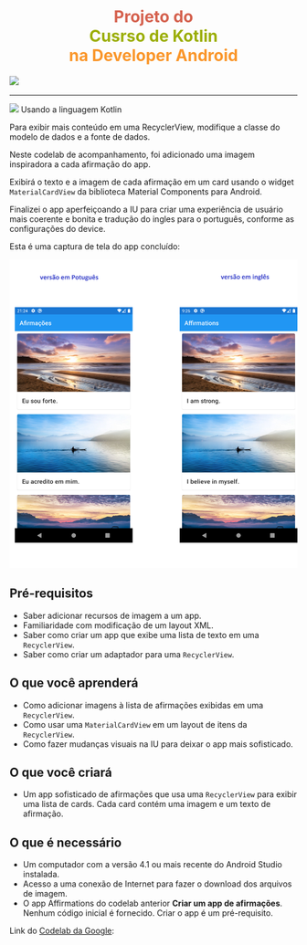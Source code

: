 <h1 align="center"><font color="#D5614E">Projeto do </font><br/>
    <font color="#9BAE04">Cusrso de Kotlin</font><br/>
   <font color="#FA962A"> na Developer Android</font>    
</h1>




![](https://www.gstatic.com/devrel-devsite/prod/v0a30303ec7b067b5f3ae9ccc0662a5464fa8a5fb796392acd97bcfd40590684c/android/images/lockup.svg)


------

![](https://hermes.digitalinnovation.one/santander/dev-week/logos/kotlin.svg) Usando  a linguagem Kotlin 

Para exibir mais conteúdo em uma RecyclerView, modifique a classe do modelo de dados e a fonte de dados. 

Neste codelab de acompanhamento, foi adicionado uma imagem inspiradora a cada afirmação do app. 

Exibirá o texto e a imagem de cada afirmação em um card usando o widget `MaterialCardView` da biblioteca Material Components para Android. 

Finalizei o app aperfeiçoando a IU para criar uma experiência de usuário mais coerente e bonita e tradução do ingles para o português, conforme as configurações do device. 

Esta é uma captura de tela do app concluído:

![image-20210620185013886](https://github.com/LuizCorrea-Dev/Affirmations/blob/master/app/src/main/res/drawable/screenshot_PTbr.png)

## Pré-requisitos

- Saber adicionar recursos de imagem a um app.
- Familiaridade com modificação de um layout XML.
- Saber como criar um app que exibe uma lista de texto em uma `RecyclerView`.
- Saber como criar um adaptador para uma `RecyclerView`.

## O que você aprenderá

- Como adicionar imagens à lista de afirmações exibidas em uma `RecyclerView`.
- Como usar uma `MaterialCardView` em um layout de itens da `RecyclerView`.
- Como fazer mudanças visuais na IU para deixar o app mais sofisticado.

## O que você criará

- Um app sofisticado de afirmações que usa uma `RecyclerView` para exibir uma lista de cards. Cada card contém uma imagem e um texto de afirmação.

## O que é necessário

- Um computador com a versão 4.1 ou mais recente do Android Studio instalada.
- Acesso a uma conexão de Internet para fazer o download dos arquivos de imagem.
- O app Affirmations do codelab anterior **Criar um app de afirmações**. Nenhum código inicial é fornecido. Criar o app é um pré-requisito.

Link do [Codelab da Google](https://developer.android.com/courses/pathways/android-basics-kotlin-unit-2-pathway-3?hl=pt_br): 


